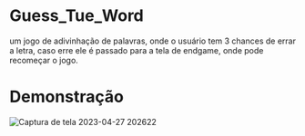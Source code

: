 # Guess_Tue_Word
um jogo de adivinhação de palavras, onde o usuário tem 3 chances de errar a letra, caso erre ele é passado para a tela de endgame, onde pode recomeçar o jogo.

# Demonstração
  ![Captura de tela 2023-04-27 202622](https://user-images.githubusercontent.com/105160112/235013897-6ca6a0bb-ec51-4f75-bdde-a49de5f5ac75.png)

